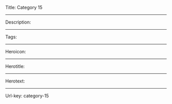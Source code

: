 Title: Category 15

----

Description:

----

Tags:

----

Heroicon:

----

Herotitle:

----

Herotext:

----

Url-key: category-15
